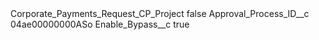 <?xml version="1.0" encoding="UTF-8"?>
<CustomMetadata xmlns="http://soap.sforce.com/2006/04/metadata" xmlns:xsi="http://www.w3.org/2001/XMLSchema-instance" xmlns:xsd="http://www.w3.org/2001/XMLSchema">
    <label>Corporate_Payments_Request_CP_Project</label>
    <protected>false</protected>
    <values>
        <field>Approval_Process_ID__c</field>
        <value xsi:type="xsd:string">04ae00000000ASo</value>
    </values>
    <values>
        <field>Enable_Bypass__c</field>
        <value xsi:type="xsd:boolean">true</value>
    </values>
</CustomMetadata>

